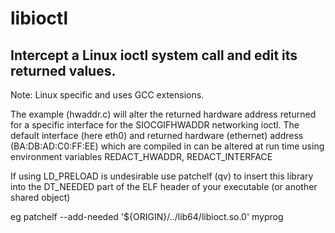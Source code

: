# libioctl

## Intercept a Linux ioctl system call and edit its returned values.

Note: Linux specific and uses GCC extensions.

The example (hwaddr.c) will alter the returned hardware address returned
for a specific interface for the SIOCGIFHWADDR networking ioctl.
The default interface (here eth0) and returned hardware (ethernet)
address (BA:DB:AD:C0:FF:EE) which are compiled in can be altered at
run time using environment variables REDACT_HWADDR, REDACT_INTERFACE

If using LD_PRELOAD is undesirable use patchelf (qv) to insert this 
library into the DT_NEEDED part of the ELF header of your executable
(or another shared object)

eg patchelf --add-needed '${ORIGIN}/../lib64/libioct.so.0' myprog
